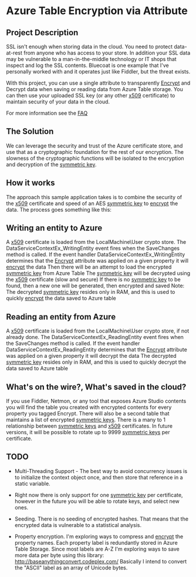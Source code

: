 # Azure Table Encryption via Attribute

## Project Description

SSL isn't enough when storing data in the cloud. You need to protect data-at-rest from anyone who has access to your store. In addition your SSL data may be vulnerable to a man-in-the-middle technology or IT shops that inspect and log the SSL contents. Bluecoat is one example that I've personally worked with and it operates just like Fiddler, but the threat exists. 

With this project, you can use a single attribute to transparently [Encrypt][encrypt] and Decrypt data when saving or reading data from Azure Table storage. You can then use your uploaded SSL key (or any other [x509][x509] certificate) to maintain security of your data in the cloud.

For more information see the [FAQ][faq]

## The Solution
We can leverage the security and trust of the Azure certificate store, and use that as a cryptographic foundation for the rest of our encryption. The slowness of the cryptographic functions will be isolated to the encryption and decryption of the [symmetric key][symmetric]. 

## How it works

The approach this sample application takes is to combine the security of the [x509][x509] certificate and speed of an AES [symmetric key][symmetric] to [encrypt][encrypt] the data. The process goes something like this:

## Writing an entity to Azure

A [x509][x509] certificate is loaded from the LocalMachine\User crypto store.
The DataServiceContextEx_WritingEntity event fires when the SaveChanges method is called.
If the event handler DataServiceContextEx_WritingEntity determines that the [Encrypt][encrypt] attribute was applied on a given property it will [encrypt][encrypt] the data
Then there will be an attempt to load the encrypted [symmetric key][symmetric] from Azure Table
The [symmetric key][symmetric] will be decrypted using the [x509][x509] certificate (slow and secure)
If there is no [symmetric key][symmetric] to be found, then a new one will be generated, then encrypted and saved
Note: The decrypted [symmetric key][symmetric] resides only in RAM, and this is used to quickly [encrypt][encrypt] the data saved to Azure table

## Reading an entity from Azure

A [x509][x509] certificate is loaded from the LocalMachine\User crypto store, if not already done.
The DataServiceContextEx_ReadingEntity event fires when the SaveChanges method is called.
If the event handler DataServiceContextEx_ReadingEntity determines that the [Encrypt][encrypt] attribute was applied on a given property it will decrypt the data
The decrypted [symmetric key][symmetric] resides only in RAM, and this is used to quickly decrypt the data saved to Azure table

## What's on the wire?, What's saved in the cloud?

If you use Fiddler, Netmon, or any tool that exposes Azure Studio contents you will find the table you created with encrypted contents for every property you tagged Encrypt. There will also be a second table that maintains a list of encrypted [symmetric keys][symmetric]. There is a many to 1 relationship between [symmetric keys][symmetric] and [x509][x509] certificates. In future versions, it will be possible to rotate up to 9999 [symmetric keys][symmetric] per certificate.

## TODO

* Multi-Threading Support - The best way to avoid concurrency issues is to initialize the context object once, and then store that reference in a static variable.

* Right now there is only support for one [symmetric key][symmetric] per certificate, however in the future you will be able to rotate keys, and select new ones.

* Seeding. There is no seeding of encrypted hashes. That means that the encrypted data is vulnerable to a statistical analysis. 

* Property encryption. I'm exploring ways to compress and [encrypt][encrypt] the property names. Each property label is redundantly stored in Azure Table Storage. Since most labels are A-Z I'm exploring ways to save more data per byte using this library: http://baseanythingconvert.codeplex.com/ Basically I intend to convert the "ASCII" label as an array of Unicode bytes.

[symmetric]: https://github.com/glassboardapp/AzureTableEncryption/wiki/The-Symmetric-Key
[faq]: https://github.com/glassboardapp/AzureTableEncryption/wiki/[FAQ][faq]
[encrypt]: https://github.com/glassboardapp/AzureTableEncryption/wiki/The-Encrypt-Attribute
[x509]: https://github.com/glassboardapp/AzureTableEncryption/wiki/The-x509-Certificate
